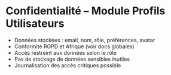 # Confidentialité – Module Profils Utilisateurs

- Données stockées : email, nom, rôle, préférences, avatar
- Conformité RGPD et Afrique (voir docs globales)
- Accès restreint aux données selon le rôle
- Pas de stockage de données sensibles inutiles
- Journalisation des accès critiques possible
